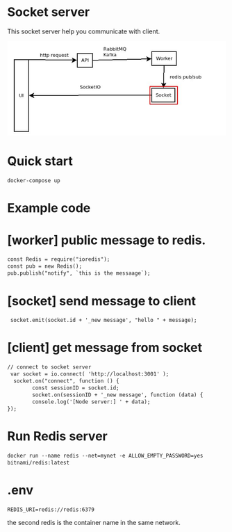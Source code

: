 # Socket server
This socket server help you communicate with client.

![Alt][1]

[1]: /socket.jpg "Title"

# Quick start

```
docker-compose up
```

# Example code

# [worker] public message to redis.
```
const Redis = require("ioredis");
const pub = new Redis();
pub.publish("notify", `this is the messaage`);
```
# [socket] send message to client
```
 socket.emit(socket.id + '_new message', "hello " + message);
```
# [client] get message from socket
```
// connect to socket server
 var socket = io.connect( 'http://localhost:3001' );
  socket.on("connect", function () {
        const sessionID = socket.id;
        socket.on(sessionID + '_new message', function (data) {
        console.log('[Node server:] ' + data);
});

```
# Run Redis server

```
docker run --name redis --net=mynet -e ALLOW_EMPTY_PASSWORD=yes bitnami/redis:latest
```

# .env
```
REDIS_URI=redis://redis:6379 
```
the second redis is the container name in the same network.